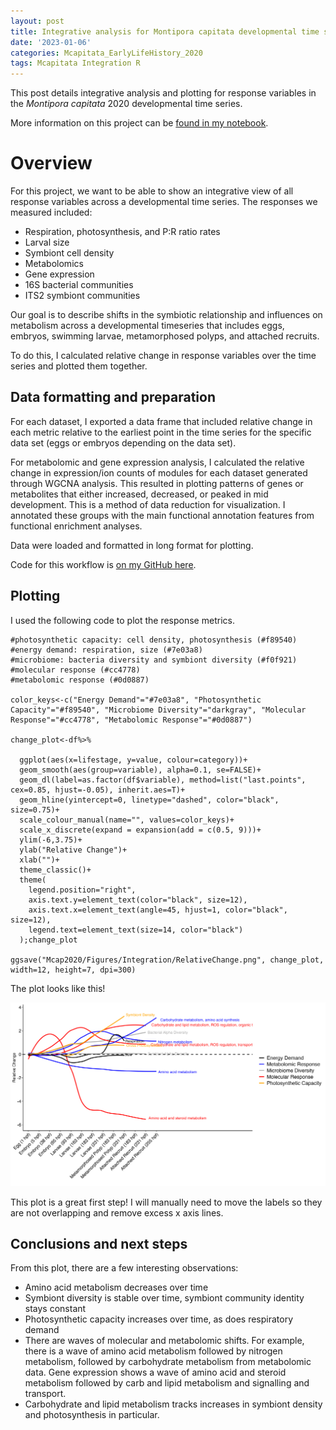 ```yaml
---
layout: post
title: Integrative analysis for Montipora capitata developmental time series
date: '2023-01-06'
categories: Mcapitata_EarlyLifeHistory_2020
tags: Mcapitata Integration R
---
```

This post details integrative analysis and plotting for response variables in the *Montipora capitata* 2020 developmental time series.  

More information on this project can be [found in my notebook](https://ahuffmyer.github.io/ASH_Putnam_Lab_Notebook/categoryview/#mcapitata-earlylifehistory-2020).  

# Overview  

For this project, we want to be able to show an integrative view of all response variables across a developmental time series. The responses we measured included:  
- Respiration, photosynthesis, and P:R ratio rates 
- Larval size 
- Symbiont cell density 
- Metabolomics
- Gene expression 
- 16S bacterial communities
- ITS2 symbiont communities 

Our goal is to describe shifts in the symbiotic relationship and influences on metabolism across a developmental timeseries that includes eggs, embryos, swimming larvae, metamorphosed polyps, and attached recruits. 

To do this, I calculated relative change in response variables over the time series and plotted them together.  

## Data formatting and preparation 

For each dataset, I exported a data frame that included relative change in each metric relative to the earliest point in the time series for the specific data set (eggs or embryos depending on the data set).  

For metabolomic and gene expression analysis, I calculated the relative change in expression/ion counts of modules for each dataset generated through WGCNA analysis. This resulted in plotting patterns of genes or metabolites that either increased, decreased, or peaked in mid development. This is a method of data reduction for visualization. I annotated these groups with the main functional annotation features from functional enrichment analyses.  

Data were loaded and formatted in long format for plotting.  

Code for this workflow is [on my GitHub here](https://github.com/AHuffmyer/EarlyLifeHistory_Energetics/blob/master/Mcap2020/Scripts/Integration/Integration_Relative_Change.Rmd). 

## Plotting 

I used the following code to plot the response metrics. 

```
#photosynthetic capacity: cell density, photosynthesis (#f89540)
#energy demand: respiration, size (#7e03a8)
#microbiome: bacteria diversity and symbiont diversity (#f0f921)
#molecular response (#cc4778)
#metabolomic response (#0d0887)

color_keys<-c("Energy Demand"="#7e03a8", "Photosynthetic Capacity"="#f89540", "Microbiome Diversity"="darkgray", "Molecular Response"="#cc4778", "Metabolomic Response"="#0d0887")

change_plot<-df%>%
  
  ggplot(aes(x=lifestage, y=value, colour=category))+
  geom_smooth(aes(group=variable), alpha=0.1, se=FALSE)+
  geom_dl(label=as.factor(df$variable), method=list("last.points", cex=0.85, hjust=-0.05), inherit.aes=T)+
  geom_hline(yintercept=0, linetype="dashed", color="black", size=0.75)+
  scale_colour_manual(name="", values=color_keys)+
  scale_x_discrete(expand = expansion(add = c(0.5, 9)))+
  ylim(-6,3.75)+
  ylab("Relative Change")+
  xlab("")+
  theme_classic()+
  theme(
    legend.position="right",
    axis.text.y=element_text(color="black", size=12),
    axis.text.x=element_text(angle=45, hjust=1, color="black", size=12), 
    legend.text=element_text(size=14, color="black")
  );change_plot

ggsave("Mcap2020/Figures/Integration/RelativeChange.png", change_plot, width=12, height=7, dpi=300)

```

The plot looks like this! 

![](https://raw.githubusercontent.com/AHuffmyer/EarlyLifeHistory_Energetics/master/Mcap2020/Figures/Integration/RelativeChange.png)  

This plot is a great first step! I will manually need to move the labels so they are not overlapping and remove excess x axis lines. 

## Conclusions and next steps  

From this plot, there are a few interesting observations: 

- Amino acid metabolism decreases over time
- Symbiont diversity is stable over time, symbiont community identity stays constant 
- Photosynthetic capacity increases over time, as does respiratory demand
- There are waves of molecular and metabolomic shifts. For example, there is a wave of amino acid metabolism followed by nitrogen metabolism, followed by carbohydrate metabolism from metabolomic data. Gene expression shows a wave of amino acid and steroid metabolism followed by carb and lipid metabolism and signalling and transport. 
- Carbohydrate and lipid metabolism tracks increases in symbiont density and photosynthesis in particular.  